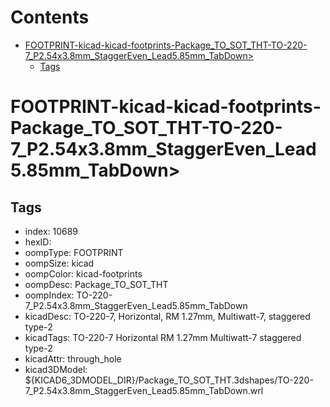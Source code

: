 



Contents
========

* [FOOTPRINT-kicad-kicad-footprints-Package_TO_SOT_THT-TO-220-7_P2.54x3.8mm_StaggerEven_Lead5.85mm_TabDown>](#footprint-kicad-kicad-footprints-package_to_sot_tht-to-220-7_p254x38mm_staggereven_lead585mm_tabdown)
	* [Tags](#tags)

# FOOTPRINT-kicad-kicad-footprints-Package_TO_SOT_THT-TO-220-7_P2.54x3.8mm_StaggerEven_Lead5.85mm_TabDown>

## Tags

- index: 10689
- hexID: 
- oompType: FOOTPRINT
- oompSize: kicad
- oompColor: kicad-footprints
- oompDesc: Package_TO_SOT_THT
- oompIndex: TO-220-7_P2.54x3.8mm_StaggerEven_Lead5.85mm_TabDown
- kicadDesc: TO-220-7, Horizontal, RM 1.27mm, Multiwatt-7, staggered type-2
- kicadTags: TO-220-7 Horizontal RM 1.27mm Multiwatt-7 staggered type-2
- kicadAttr: through_hole
- kicad3DModel: ${KICAD6_3DMODEL_DIR}/Package_TO_SOT_THT.3dshapes/TO-220-7_P2.54x3.8mm_StaggerEven_Lead5.85mm_TabDown.wrl
